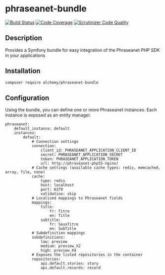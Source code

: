 # phraseanet-bundle

[![Build Status](https://travis-ci.org/alchemy-fr/phraseanet-bundle.svg?branch=master)](https://travis-ci.org/alchemy-fr/phraseanet-bundle)
[![Code Coverage](https://scrutinizer-ci.com/g/alchemy-fr/phraseanet-bundle/badges/coverage.png?b=master)](https://scrutinizer-ci.com/g/alchemy-fr/phraseanet-bundle/?branch=master)
[![Scrutinizer Code Quality](https://scrutinizer-ci.com/g/alchemy-fr/phraseanet-bundle/badges/quality-score.png?b=master)](https://scrutinizer-ci.com/g/alchemy-fr/phraseanet-bundle/?branch=master)

## Description

Provides a Symfony bundle for easy integration of the Phraseanet PHP SDK in your applications

## Installation

```bash
composer require alchemy/phraseanet-bundle
```

## Configuration

Using the bundle, you can define one or more Phraseanet instances. Each instance is exposed as an entity manager.

```
phraseanet:
    default_instance: default
    instances:
        default:
            # Connection settings
            connection:
                client_id: PHRASEANET_APPLICATION_CLIENT_ID
                secret: PHRASEANET_APPLICATION_SECRET
                token: PHRASEANET_APPLICATION_TOKEN
                url: http://phraseanet-php55-nginx/
            # Cache settings (available cache types: redis, memcached, array, file, none)
            cache:
                type: redis
                host: localhost
                port: 6379
                validation: skip
            # Localized mappings to Phraseanet fields
            mappings:
                title:
                    fr: Titre
                    en: Title
                subtitle:
                    fr: SousTitre
                    en: SubTitle
            # Subdefinition mappings
            subdefinitions:
                low: preview
                medium: preview_X2
                high: preview_X4
            # Exposes the listed repositories in the container
            repositories:
                api.default.stories: story
                api.default.records: record
```
